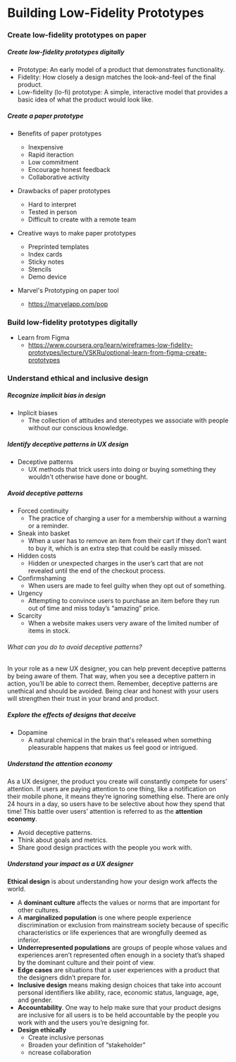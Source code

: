 # Building Low-Fidelity Prototypes

### Create low-fidelity prototypes on paper

##### Create low-fidelity prototypes digitally
- Prototype: An early model of a product that demonstrates functionality.
- Fidelity: How closely a design matches the look-and-feel of the final product.
- Low-fidelity (lo-fi) prototype: A simple, interactive model that provides a basic idea of what the product would look like.

##### Create a paper prototype
- Benefits of paper prototypes
  - Inexpensive
  - Rapid iteraction
  - Low commitment
  - Encourage honest feedback
  - Collaborative activity

- Drawbacks of paper prototypes
  - Hard to interpret
  - Tested in person
  - Difficult to create with a remote team

- Creative ways to make paper prototypes
  - Preprinted templates
  - Index cards
  - Sticky notes
  - Stencils
  - Demo device

- Marvel's Prototyping on paper tool
  - https://marvelapp.com/pop

### Build low-fidelity prototypes digitally
- Learn from Figma
  - https://www.coursera.org/learn/wireframes-low-fidelity-prototypes/lecture/VSKRu/optional-learn-from-figma-create-prototypes

### Understand ethical and inclusive design
##### Recognize implicit bias in design
- Inplicit biases
  - The collection of attitudes and stereotypes we associate with people without our conscious knowledge.

##### Identify deceptive patterns in UX design
- Deceptive patterns
  - UX methods that trick users into doing or buying something they wouldn't otherwise have done or bought.

##### Avoid deceptive patterns
- Forced continuity
  - The practice of charging a user for a membership without a warning or a reminder.
- Sneak into basket
  - When a user has to remove an item from their cart if they don’t want to buy it, which is an extra step that could be easily missed.
- Hidden costs
  - Hidden or unexpected charges in the user’s cart that are not revealed until the end of the checkout process.
- Confirmshaming
  - When users are made to feel guilty when they opt out of something.
- Urgency
  - Attempting to convince users to purchase an item before they run out of time and miss today’s “amazing” price.
- Scarcity
  - When a website makes users very aware of the limited number of items in stock.

###### What can you do to avoid deceptive patterns?
In your role as a new UX designer, you can help prevent deceptive patterns by being aware of them. That way, when you see a deceptive pattern in action, you’ll be able to correct them. Remember, deceptive patterns are unethical and should be avoided. Being clear and honest with your users will strengthen their trust in your brand and product.

##### Explore the effects of designs that deceive
- Dopamine
  - A natural chemical in the brain that's released when something pleasurable happens that makes us feel good or intrigued.

##### Understand the attention economy
As a UX designer, the product you create will constantly compete for users’ attention. If users are paying attention to one thing, like a notification on their mobile phone, it means they’re ignoring something else. There are only 24 hours in a day, so users have to be selective about how they spend that time! This battle over users’ attention is referred to as the **attention economy**.
- Avoid deceptive patterns.
- Think about goals and metrics.
- Share good design practices with the people you work with.

##### Understand your impact as a UX designer
**Ethical design** is about understanding how your design work affects the world.
- A **dominant culture** affects the values or norms that are important for other cultures.
- A **marginalized population** is one where people experience discrimination or exclusion from mainstream society because of specific characteristics or life experiences that are wrongfully deemed as inferior.
- **Underrepresented populations** are groups of people whose values and experiences aren’t represented often enough in a society that’s shaped by the dominant culture and their point of view.
- **Edge cases** are situations that a user experiences with a product that the designers didn’t prepare for.
- **Inclusive design** means making design choices that take into account personal identifiers like ability, race, economic status, language, age, and gender.
- **Accountability**. One way to help make sure that your product designs are inclusive for all users is to be held accountable by the people you work with and the users you’re designing for.
- **Design ethically**
  - Create inclusive personas
  - Broaden your definition of “stakeholder”
  - ncrease collaboration
